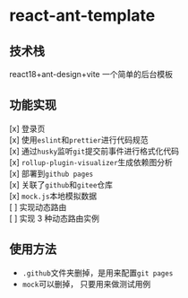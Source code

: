 # react-ant-template

## 技术栈

react18+ant-design+vite 一个简单的后台模板

## 功能实现

[x] 登录页  
[x] 使用`eslint`和`prettier`进行代码规范  
[x] 通过`husky`监听`git`提交前事件进行格式化代码  
[x] `rollup-plugin-visualizer`生成依赖图分析  
[x] 部署到`github pages`  
[x] 关联了`github`和`gitee`仓库  
[x] `mock.js`本地模拟数据  
[ ] 实现动态路由  
[ ] 实现 3 种动态路由实例

## 使用方法

- `.github`文件夹删掉，是用来配置`git pages`
- `mock`可以删掉， 只要用来做测试用例
